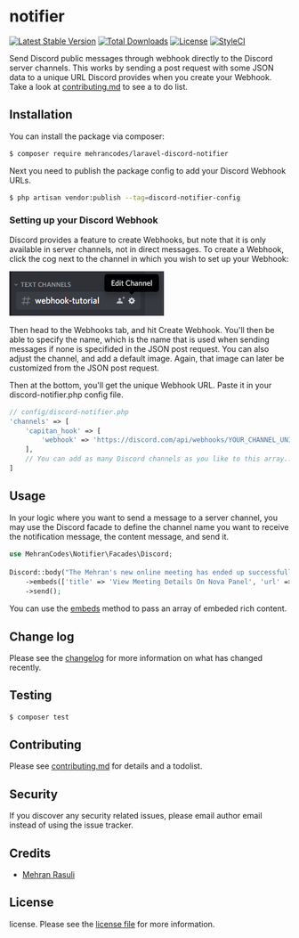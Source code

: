 # notifier

[![Latest Stable Version](https://poser.pugx.org/mehrancodes/laravel-discord-notifier/v)](//packagist.org/packages/mehrancodes/laravel-discord-notifier)
[![Total Downloads](https://poser.pugx.org/mehrancodes/laravel-discord-notifier/downloads)](//packagist.org/packages/mehrancodes/laravel-discord-notifier)
[![License](https://poser.pugx.org/mehrancodes/laravel-discord-notifier/license)](//packagist.org/packages/mehrancodes/laravel-discord-notifier)
[![StyleCI](https://github.styleci.io/repos/344832392/shield)](https://github.styleci.io/repos/344832392)



Send Discord public messages through webhook directly to the Discord server channels. This works by sending a post request with some JSON data to a unique URL Discord provides when you create your Webhook. Take a look at [contributing.md](contributing.md) to see a to do list.

## Installation

You can install the package via composer:

``` bash
$ composer require mehrancodes/laravel-discord-notifier
```

Next you need to publish the package config to add your Discord Webhook URLs.
```bash
$ php artisan vendor:publish --tag=discord-notifier-config
```

### Setting up your Discord Webhook
Discord provides a feature to create Webhooks, but note that it is only available in server channels, not in direct messages. To create a Webhook, click the cog next to the channel in which you wish to set up your Webhook:

![discord-edit-channel-cog.png](images/discord-edit-channel-cog.png)

Then head to the Webhooks tab, and hit Create Webhook. You'll then be able to specify the name, which is the name that is used when sending messages if none is specifided in the JSON post request.
You can also adjust the channel, and add a default image. Again, that image can later be customized from the JSON post request.

Then at the bottom, you'll get the unique Webhook URL. Paste it in your discord-notifier.php config file.
```php
// config/discord-notifier.php
'channels' => [
    'capitan_hook' => [
        'webhook' => 'https://discord.com/api/webhooks/YOUR_CHANNEL_UNIQUE_IDENTIFIER',
    ],
    // You can add as many Discord channels as you like to this array...
]
```

## Usage
In your logic where you want to send a message to a server channel, you may use the Discord facade
to define the channel name you want to receive the notification message, the content message, and send it.
```php
use MehranCodes\Notifier\Facades\Discord;

Discord::body("The Mehran's new online meeting has ended up successfully")
    ->embeds(['title' => 'View Meeting Details On Nova Panel', 'url' => url('nova/resources/meetings/1')])
    ->send();
```
You can use the [embeds](https://discord.com/developers/docs/resources/channel#embed-object) method
to pass an array of embeded rich content.

## Change log

Please see the [changelog](changelog.md) for more information on what has changed recently.

## Testing

``` bash
$ composer test
```

## Contributing

Please see [contributing.md](contributing.md) for details and a todolist.

## Security

If you discover any security related issues, please email author email instead of using the issue tracker.

## Credits

- [Mehran Rasuli](https://github.com/mehrancodes)

## License

license. Please see the [license file](license.md) for more information.

[ico-version]: https://img.shields.io/packagist/v/jackwestin/notifier.svg?style=flat-square
[ico-downloads]: https://img.shields.io/packagist/dt/jackwestin/notifier.svg?style=flat-square
[ico-travis]: https://img.shields.io/travis/jackwestin/notifier/master.svg?style=flat-square
[ico-styleci]: https://styleci.io/repos/12345678/shield

[link-packagist]: https://packagist.org/packages/jackwestin/notifier
[link-downloads]: https://packagist.org/packages/jackwestin/notifier
[link-travis]: https://travis-ci.org/jackwestin/notifier
[link-styleci]: https://styleci.io/repos/12345678
[link-author]: https://github.com/jackwestin
[link-contributors]: ../../contributors
